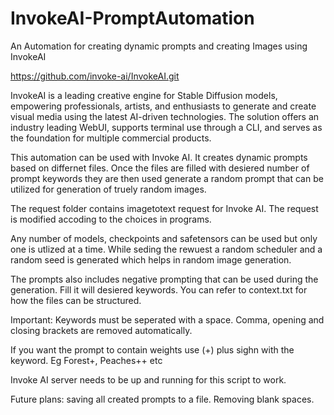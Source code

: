# InvokeAI-PromptAutomation
An Automation for creating dynamic prompts and creating Images using InvokeAI

https://github.com/invoke-ai/InvokeAI.git

InvokeAI is a leading creative engine for Stable Diffusion models, empowering professionals, artists, and enthusiasts to generate and create visual media using the latest AI-driven technologies. The solution offers an industry leading WebUI, supports terminal use through a CLI, and serves as the foundation for multiple commercial products.

This automation can be used with Invoke AI. It creates dynamic prompts based on differnet files. Once the files are filled with desiered number of prompt keywords they are then used generate a random prompt that can be utilized for generation of truely random images.

The request folder contains imagetotext request for Invoke AI. The request is modified accoding to the choices in programs.

Any number of models, checkpoints and safetensors can be used but only one is utlized at a time. While seding the rewuest a random scheduler and a random seed is generated which helps in random image generation.

The prompts also includes negative prompting that can be used during the generation. Fill it will desiered keywords.
You can refer to context.txt for how the files can be structured.

Important: Keywords must be seperated with a space. Comma, opening and closing brackets are removed automatically.

If you want the prompt to contain weights use (+) plus sighn with the keyword. Eg Forest+, Peaches++ etc

Invoke AI server needs to be up and running for this script to work.

Future plans: saving all created prompts to a file. Removing blank spaces. 
